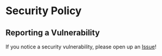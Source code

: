 # Security Policy

## Reporting a Vulnerability

If you notice a security vulnerability, please open up an [Issue](https://github.com/Jonak-Adipta-Kalita/JAK-Website/issues)!
